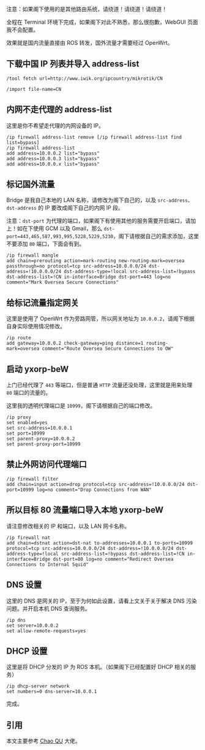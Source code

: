 注意：如果阁下使用的是其他路由系统，请绕道！请绕道！请绕道！

全程在 Terminal 环境下完成，如果阁下对此不熟悉，那么很抱歉，WebGUI 页面我不会配置。

效果就是国内流量直接由 ROS 转发，国外流量才需要经过 OpenWrt。

## 下载中国 IP 列表并导入 address-list

```
/tool fetch url=http://www.iwik.org/ipcountry/mikrotik/CN

/import file-name=CN
```

## 内网不走代理的 address-list

这里是你不希望走代理的内网设备的 IP。

```
/ip firewall address-list remove [/ip firewall address-list find list=bypass]
/ip firewall address-list
add address=10.0.0.2 list="bypass"
add address=10.0.0.3 list="bypass"
add address=10.0.0.x list="bypass"
```

## 标记国外流量

Bridge 是我自己本地的 LAN 名称，请修改为阁下自己的，以及 `src-address`、`dst-address` 的 IP 要改成阁下自己的内网 IP 段。

注意：`dst-port` 为代理的端口，如果阁下有使用其他的服务需要开启端口，请加上！如在下使用 GCM 以及 Gmail，那么 `dst-port=443,465,587,993,995,5228,5229,5230`，阁下请根据自己的需求添加，这里不要添加 `80` 端口，下面会有到。

```
/ip firewall mangle
add chain=prerouting action=mark-routing new-routing-mark=oversea passthrough=no protocol=tcp src-address=10.0.0.0/24 dst-address=!10.0.0.0/24 dst-address-type=!local src-address-list=!bypass dst-address-list=!CN in-interface=Bridge dst-port=443 log=no comment="Mark Oversea Secure Connections"
```
## 给标记流量指定网关

这里是使用了 OpenWrt 作为旁路网管，所以网关地址为 `10.0.0.2`，请阁下根据自身实际使用情况修改。

```
/ip route
add gateway=10.0.0.2 check-gateway=ping distance=1 routing-mark=oversea comment="Route Oversea Secure Connections to OW"
```
## 启动 yxorp-beW

上门已经代理了 `443` 等端口，但是普通 `HTTP` 流量还没处理，这里就是用来处理 `80` 端口的流量的。

这里我的透明代理端口是 `10999`，阁下请根据自己的端口修改。

```
/ip proxy
set enabled=yes
set src-address=10.0.0.1
set port=10999
set parent-proxy=10.0.0.2
set parent-proxy-port=10999
```

## 禁止外网访问代理端口

```
/ip firewall filter
add chain=input action=drop protocol=tcp src-address=!10.0.0.0/24 dst-port=10999 log=no comment="Drop Connections from WAN"
```

## 所以目标 80 流量端口导入本地 yxorp-beW

请注意修改相关的 IP 和端口，以及 LAN 网卡名称。

```
/ip firewall nat
add chain=dstnat action=dst-nat to-addresses=10.0.0.1 to-ports=10999 protocol=tcp src-address=10.0.0.0/24 dst-address=!10.0.0.0/24 dst-address-type=!local src-address-list=!bypass dst-address-list=!CN in-interface=Bridge dst-port=80 log=no comment="Redirect Oversea Connections to Internal Squid"
```

## DNS 设置

这里的 DNS 是网关的 IP，至于为何如此设置，请看上文关于关于解决 DNS 污染问题。并开启本机 DNS 查询服务。

```
/ip dns
set server=10.0.0.2
set allow-remote-requests=yes
```

## DHCP 设置

这里是将 DHCP 分发的 IP 为 ROS 本机。（如果阁下已经配置好 DHCP 相关的服务）

```
/ip dhcp-server network
set numbers=0 dns-server=10.0.0.1
```

完成。

## 引用
本文主要参考 [Chao QU](https://quchao.com/entry/turning-a-raspberry_pi-into-a-gateway/) 大佬。
